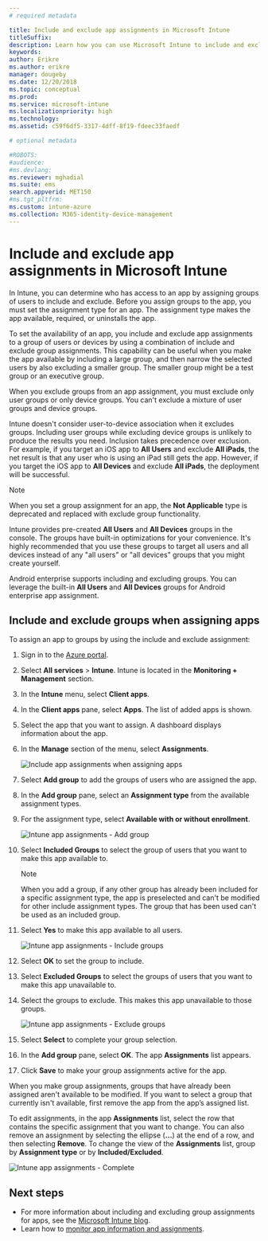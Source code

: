 ```yaml
---
# required metadata

title: Include and exclude app assignments in Microsoft Intune
titleSuffix: 
description: Learn how you can use Microsoft Intune to include and exclude app assignments.
keywords:
author: Erikre
ms.author: erikre
manager: dougeby
ms.date: 12/20/2018
ms.topic: conceptual
ms.prod:
ms.service: microsoft-intune
ms.localizationpriority: high
ms.technology:
ms.assetid: c59f6df5-3317-4dff-8f19-fdeec33faedf

# optional metadata

#ROBOTS:
#audience:
#ms.devlang:
ms.reviewer: mghadial
ms.suite: ems
search.appverid: MET150
#ms.tgt_pltfrm:
ms.custom: intune-azure
ms.collection: M365-identity-device-management
---
```


# Include and exclude app assignments in Microsoft Intune

In Intune, you can determine who has access to an app by assigning groups of users to include and exclude. Before you assign groups to the app, you must set the assignment type for an app. The assignment type makes the app available, required, or uninstalls the app. 

To set the availability of an app, you include and exclude app assignments to a group of users or devices by using a combination of include and exclude group assignments. This capability can be useful when you make the app available by including a large group, and then narrow the selected users by also excluding a smaller group. The smaller group might be a test group or an executive group. 

When you exclude groups from an app assignment, you must exclude only user groups or only device groups. You can't exclude a mixture of user groups and device groups. 

Intune doesn't consider user-to-device association when it excludes groups. Including user groups while excluding device groups is unlikely to produce the results you need. Inclusion takes precedence over exclusion. For example, if you target an iOS app to **All Users** and exclude **All iPads**, the net result is that any user who is using an iPad still gets the app. However, if you target the iOS app to **All Devices** and exclude **All iPads**, the deployment will be successful.  

> [!NOTE]
> When you set a group assignment for an app, the **Not Applicable** type is deprecated and replaced with exclude group functionality. 
>
> Intune provides pre-created **All Users** and **All Devices** groups in the console. The groups have built-in optimizations for your convenience. It's highly recommended that you use these groups to target all users and all devices instead of any "all users" or "all devices" groups that you might create yourself.  
>
> Android enterprise supports including and excluding groups. You can leverage the built-in **All Users** and **All Devices** groups for Android enterprise app assignment. 


## Include and exclude groups when assigning apps 
To assign an app to groups by using the include and exclude assignment:
1. Sign in to the [Azure portal](https://portal.azure.com).
2. Select **All services** > **Intune**. Intune is located in the **Monitoring + Management** section.
3. In the **Intune** menu, select **Client apps**.
4. In the **Client apps** pane, select **Apps**. The list of added apps is shown.
5. Select the app that you want to assign. A dashboard displays information about the app. 
6. In the **Manage** section of the menu, select **Assignments**. 

    ![Include app assignments when assigning apps](./media/apps-inc-exl-01.png)
7. Select **Add group** to add the groups of users who are assigned the app. 
8. In the **Add group** pane, select an **Assignment type** from the available assignment types.
9. For the assignment type, select **Available with or without enrollment**.

    ![Intune app assignments - Add group](./media/apps-inc-exl-02.png)
10. Select **Included Groups** to select the group of users that you want to make this app available to.

    > [!NOTE]
    > When you add a group, if any other group has already been included for a specific assignment type, the app is preselected and can't be modified for other include assignment types. The group that has been used can't be used as an included group.

11. Select **Yes** to make this app available to all users.

    ![Intune app assignments - Include groups](./media/apps-inc-exl-03.png)
12. Select **OK** to set the group to include.
13. Select **Excluded Groups** to select the groups of users that you want to make this app unavailable to. 
14. Select the groups to exclude. This makes this app unavailable to those groups.

    ![Intune app assignments - Exclude groups](./media/apps-inc-exl-04.png)
15. Select **Select** to complete your group selection.
16. In the **Add group** pane, select **OK**. The app **Assignments** list appears.
17. Click **Save** to make your group assignments active for the app.

When you make group assignments, groups that have already been assigned aren't available to be modified. If you want to select a group that currently isn't available, first remove the app from the app’s assigned list. 

To edit assignments, in the app **Assignments** list, select the row that contains the specific assignment that you want to change. You can also remove an assignment by selecting the ellipse (**…**) at the end of a row, and then selecting **Remove**. To change the view of the **Assignments** list, group by **Assignment type** or by **Included/Excluded**.

![Intune app assignments - Complete](./media/apps-inc-exl-05.png)

## Next steps

- For more information about including and excluding group assignments for apps, see the [Microsoft Intune blog](https://aka.ms/new_app_assignment_process).
- Learn how to [monitor app information and assignments](apps-monitor.md).
